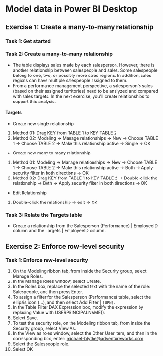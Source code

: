 # Model data in Power BI Desktop
## Exercise 1: Create a many-to-many relationship
### Task 1: Get started
### Task 2: Create a many-to-many relationship
- The table displays sales made by each salesperson. However, there is another relationship between salespeople and sales. Some salespeople belong to one, two, or possibly more sales regions. In addition, sales regions can have multiple salespeople assigned to them.
- From a performance management perspective, a salesperson's sales (based on their assigned territories) need to be analyzed and compared with sales targets. In the next exercise, you'll create relationships to support this analysis.
#### Targets
- Create new single relationship
1. Method 01: Drag KEY from TABLE 1 to KEY TABLE 2
2. Method 02: Modeling -> Manage relationships -> New -> Choose TABLE 1 -> Choose TABLE 2 -> Make this relationship active -> Single -> OK
- Create new many to many relationship
1. Method 01: Modeling -> Manage relationships -> New -> Choose TABLE 1 -> Choose TABLE 2 -> Make this relationship active -> Both -> Apply security filter in both directions -> OK
2. Method 02: Drag KEY from TABLE 1 to KEY TABLE 2 -> Double-click the relationship -> Both -> Apply security filter in both directions -> OK
- Edit Relationship
1. Double-click the relationship -> edit -> OK

### Task 3: Relate the Targets table
- Create a relationship from the Salesperson (Performance) | EmployeeID column and the Targets | EmployeeID column.
## Exercise 2: Enforce row-level security

### Task 1: Enforce row-level security
1. On the Modeling ribbon tab, from inside the Security group, select Manage Roles.
2. In the Manage Roles window, select Create.
3. In the Roles box, replace the selected text with the name of the role: Salespeople, and then press Enter.
4. To assign a filter for the Salesperson (Performance) table, select the ellipsis icon (…), and then select Add Filter | `[UPN]`.
5. In the Table Filter DAX Expression box, modify the expression by replacing Value with USERPRINCIPALNAME().
6. Select Save.
7. To test the security role, on the Modeling ribbon tab, from inside the Security group, select View As.
8. In the View as roles window, select the Other User item, and then in the corresponding box, enter: michael-blythe@adventureworks.com
9. Select the Salespeople role.
10. Select OK